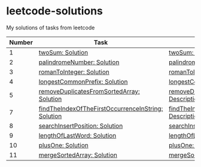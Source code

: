 # leetcode-solutions

My solutions of tasks from leetcode

| Number | Task                                                                                                                                                                                                        | Description                                                                                                                                                                  |
|--------|-------------------------------------------------------------------------------------------------------------------------------------------------------------------------------------------------------------|------------------------------------------------------------------------------------------------------------------------------------------------------------------------------|
| 1      | [twoSum: Solution](https://github.com/astonone/leetcode-solutions/tree/master/tasks/twoSum/twoSum.ts)                                                                                                       | [twoSum: Description](https://github.com/astonone/leetcode-solutions/tree/master/tasks/twoSum/README.md)                                                                     |
| 2      | [palindromeNumber: Solution](https://github.com/astonone/leetcode-solutions/tree/master/tasks/palindromeNumber/palindromeNumber.ts)                                                                         | [palindromeNumber: Description](https://github.com/astonone/leetcode-solutions/tree/master/tasks/palindromeNumber/README.md)                                                 |
| 3      | [romanToInteger: Solution](https://github.com/astonone/leetcode-solutions/tree/master/tasks/romanToInteger/romanToInteger.ts)                                                                               | [romanToInteger: Description](https://github.com/astonone/leetcode-solutions/tree/master/tasks/romanToInteger/README.md)                                                     |
| 4      | [longestCommonPrefix: Solution](https://github.com/astonone/leetcode-solutions/tree/master/tasks/longestCommonPrefix/longestCommonPrefix.ts)                                                                | [longestCommonPrefix: Description](https://github.com/astonone/leetcode-solutions/tree/master/tasks/longestCommonPrefix/README.md)                                           |
| 5      | [removeDuplicatesFromSortedArray: Solution](https://github.com/astonone/leetcode-solutions/tree/master/tasks/removeDuplicatesFromSortedArray/removeDuplicatesFromSortedArray.ts)                            | [removeDuplicatesFromSortedArray: Description](https://github.com/astonone/leetcode-solutions/tree/master/tasks/removeDuplicatesFromSortedArray/README.md)                   |
| 7      | [findTheIndexOfTheFirstOccurrenceInString: Solution](https://github.com/astonone/leetcode-solutions/tree/master/tasks/findTheIndexOfTheFirstOccurrenceInString/findTheIndexOfTheFirstOccurrenceInString.ts) | [findTheIndexOfTheFirstOccurrenceInString: Description](https://github.com/astonone/leetcode-solutions/tree/master/tasks/findTheIndexOfTheFirstOccurrenceInString/README.md) |
| 8      | [searchInsertPosition: Solution](https://github.com/astonone/leetcode-solutions/tree/master/tasks/searchInsertPosition/searchInsertPosition.ts)                                                             | [searchInsertPosition: Description](https://github.com/astonone/leetcode-solutions/tree/master/tasks/searchInsertPosition/README.md)                                         |
| 9      | [lengthOfLastWord: Solution](https://github.com/astonone/leetcode-solutions/tree/master/tasks/lengthOfLastWord/lengthOfLastWord.ts)                                                                         | [lengthOfLastWord: Description](https://github.com/astonone/leetcode-solutions/tree/master/tasks/lengthOfLastWord/README.md)                                                 |
| 10     | [plusOne: Solution](https://github.com/astonone/leetcode-solutions/tree/master/tasks/plusOne/plusOne.ts)                                                                                                    | [plusOne: Description](https://github.com/astonone/leetcode-solutions/tree/master/tasks/plusOne/README.md)                                                                   |
| 11     | [mergeSortedArray: Solution](https://github.com/astonone/leetcode-solutions/tree/master/tasks/mergeSortedArray/mergeSortedArray.ts)                                                                         | [mergeSortedArray: Description](https://github.com/astonone/leetcode-solutions/tree/master/tasks/mergeSortedArray/README.md)                                                 |
